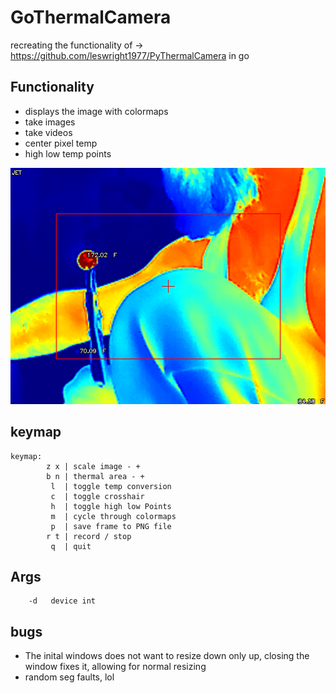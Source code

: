 # GoThermalCamera

recreating the functionality of -> https://github.com/leswright1977/PyThermalCamera in go

## Functionality

* displays the image with colormaps
* take images
* take videos
* center pixel temp
* high low temp points

![capture](.git-assets/capture-0.png)

## keymap
```shell
keymap:
        z x | scale image - + 
        b n | thermal area - +
         l  | toggle temp conversion
         c  | toggle crosshair
         h  | toggle high low Points
         m  | cycle through colormaps
         p  | save frame to PNG file
        r t | record / stop
         q  | quit

```

## Args
```shell
    -d   device int
```

## bugs

* The inital windows does not want to resize down only up, closing the window fixes it, allowing for normal resizing 
* random seg faults, lol
